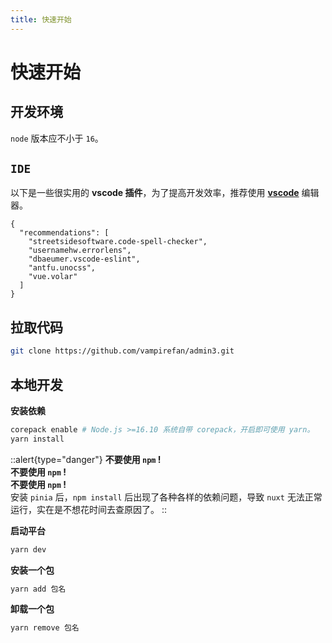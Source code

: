 ```yaml
---
title: 快速开始
---
```


# 快速开始

## 开发环境

`node` 版本应不小于 `16`。

## `IDE`

以下是一些很实用的 **vscode 插件**，为了提高开发效率，推荐使用 **[vscode](https://code.visualstudio.com/)** 编辑器。  
```json{}[@/.vscode/extensions.json]
{
  "recommendations": [
    "streetsidesoftware.code-spell-checker",
    "usernamehw.errorlens",
    "dbaeumer.vscode-eslint",
    "antfu.unocss",
    "vue.volar"
  ]
}
```

## 拉取代码

```sh
git clone https://github.com/vampirefan/admin3.git
```

## 本地开发
**安装依赖**

```sh
corepack enable # Node.js >=16.10 系统自带 corepack，开启即可使用 yarn。
yarn install
```
::alert{type="danger"}
**不要使用 `npm` !**  
**不要使用 `npm` !**  
**不要使用 `npm` !**  
安装 `pinia` 后，`npm install` 后出现了各种各样的依赖问题，导致 `nuxt` 无法正常运行，实在是不想花时间去查原因了。
::

**启动平台**

```sh
yarn dev
```

**安装一个包**

```sh
yarn add 包名
```

**卸载一个包**

```sh
yarn remove 包名
```
